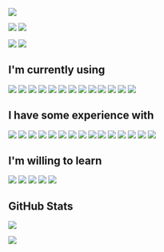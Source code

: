 ![](header/header.gif)

[![](https://img.shields.io/badge/pawel.cembaluk@gmail.com-D14836?style=for-the-badge&logo=gmail&logoColor=white)](mailto:pawel.cembaluk@gmail.com)
[![](https://img.shields.io/badge/pawel--cembaluk-0077B5?style=for-the-badge&logo=linkedin&logoColor=white)](https://www.linkedin.com/in/pawel-cembaluk/)
 
[![](https://img.shields.io/badge/stack_overflow-FE7A16?style=for-the-badge&logo=stack-overflow&logoColor=white)](https://stackoverflow.com/users/9134945/ava)
[![](https://img.shields.io/badge/codewars-B1361E?style=for-the-badge&logo=codewars&logoColor=grey)](https://www.codewars.com/users/AvaPL)

## I'm currently using
![](https://img.shields.io/badge/Apache_Kafka-231F20?style=for-the-badge&logo=apache-kafka&logoColor=white)
![](https://img.shields.io/badge/azure-%230072C6.svg?style=for-the-badge&logo=microsoftazure&logoColor=white)
![](https://img.shields.io/badge/Docker-2CA5E0?style=for-the-badge&logo=docker&logoColor=white)
![](https://img.shields.io/badge/Elastic_Search-005571?style=for-the-badge&logo=elasticsearch&logoColor=white)
![](https://img.shields.io/badge/GitHub_Actions-2088FF?style=for-the-badge&logo=github-actions&logoColor=white)
![](https://img.shields.io/badge/Java-ED8B00?style=for-the-badge&logo=java&logoColor=white)
![](https://img.shields.io/badge/jenkins-%232C5263.svg?style=for-the-badge&logo=jenkins&logoColor=white)
![](https://img.shields.io/badge/kubernetes-326ce5.svg?&style=for-the-badge&logo=kubernetes&logoColor=white)
![](https://img.shields.io/badge/Linux-FCC624?style=for-the-badge&logo=linux&logoColor=black)
![](https://img.shields.io/badge/MongoDB-%234ea94b.svg?style=for-the-badge&logo=mongodb&logoColor=white)
![](https://img.shields.io/badge/postgres-%23316192.svg?style=for-the-badge&logo=postgresql&logoColor=white)
![](https://img.shields.io/badge/Scala-DC322F?style=for-the-badge&logo=scala&logoColor=white)
![](https://img.shields.io/badge/terraform-%235835CC.svg?style=for-the-badge&logo=terraform&logoColor=white)

## I have some experience with
![](https://img.shields.io/badge/Angular-DD0031?style=for-the-badge&logo=angular&logoColor=white)
![](https://img.shields.io/badge/Bash-121011?style=for-the-badge&logo=gnu-bash&logoColor=white)
![](https://img.shields.io/badge/C-00599C?style=for-the-badge&logo=c&logoColor=white)
![](https://img.shields.io/badge/C%2B%2B-00599C?style=for-the-badge&logo=c%2B%2B&logoColor=white)
![](https://img.shields.io/badge/C%23-239120?style=for-the-badge&logo=c-sharp&logoColor=white)
![](https://img.shields.io/badge/Google_Cloud-4285F4?style=for-the-badge&logo=google-cloud&logoColor=white)
![](https://img.shields.io/badge/GraphQl-E10098?style=for-the-badge&logo=graphql&logoColor=white)
![](https://img.shields.io/badge/JavaScript-323330?style=for-the-badge&logo=javascript&logoColor=F7DF1E)
![](https://img.shields.io/badge/MySQL-00000F?style=for-the-badge&logo=mysql&logoColor=white)
![](https://img.shields.io/badge/.NET-512BD4?style=for-the-badge&logo=dotnet&logoColor=white)
![](https://img.shields.io/badge/Python-3776AB?style=for-the-badge&logo=python&logoColor=white)
![](https://img.shields.io/badge/React-20232A?style=for-the-badge&logo=react&logoColor=61DAFB)
![](https://img.shields.io/badge/Spring-6DB33F?style=for-the-badge&logo=spring&logoColor=white)
![](https://img.shields.io/badge/TypeScript-007ACC?style=for-the-badge&logo=typescript&logoColor=white)
![](https://img.shields.io/badge/Unity-100000?style=for-the-badge&logo=unity&logoColor=white)

## I'm willing to learn
![](https://img.shields.io/badge/Amazon_AWS-232F3E?style=for-the-badge&logo=amazon-aws&logoColor=white)
![](https://img.shields.io/badge/Go-00ADD8?style=for-the-badge&logo=go&logoColor=white)
![](https://img.shields.io/badge/Haskell-5D4F85?style=for-the-badge&logo=haskell&logoColor=white)
![](https://img.shields.io/badge/Kotlin-0095D5?&style=for-the-badge&logo=kotlin&logoColor=white)
![](https://img.shields.io/badge/Rust-000000?style=for-the-badge&logo=rust&logoColor=white)

## GitHub Stats
![](https://github-readme-stats.vercel.app/api?username=avapl&show_icons=true&theme=dark&count_private=true&include_all_commits=true&icon_color=1f6feb&hide_border=true)

![](https://komarev.com/ghpvc/?username=avapl)
